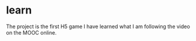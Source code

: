 # learn
The project is the first H5 game I have learned what I am following the video on the MOOC online.
